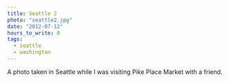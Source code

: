 ```yaml
---
title: Seattle 2
photo: "seattle2.jpg"
date: "2012-07-12"
hours_to_write: 0
tags:
  - seattle
  - washington
---
```


A photo taken in Seattle while I was visiting Pike Place Market with a friend.
